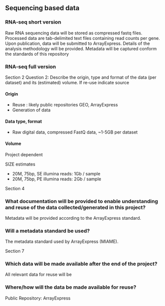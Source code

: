 
## Sequencing based data

### RNA-seq short version

 Raw RNA sequencing data will be stored as compressed fastq files. Processed data are tab-delimited text files containing read counts per gene.
  Upon publication, data will be submitted to ArrayExpress.
Details of the analysis methodology will be provided.  Metadata will be captured conform the standards of this repository

### RNA-seq full version

Section 2 Question 2: Describe the origin, type and format of the data (per dataset) and its (estimated) volume. If re-use indicate source

#### Origin

* Reuse : likely public repositories GEO, ArrayExpress
* Generation of data

#### Data type, format

* Raw digital data, compressed FastQ data, ~1-5GB per dataset

#### Volume

Project dependent

SIZE estimates 
* 20M, 75bp, SE illumina reads: 1Gb / sample
* 20M, 75bp, PE illumina reads: 2Gb / sample

Section 4

### What documentation will be provided to enable understanding and reuse of the data collected/generated in this project?

Metadata will be provided according to the ArrayExpress standard.

### Will a metadata standard be used?

The metadata standard used by ArrayExpress (MIAME).

Section 7

### Which data will be made available after the end of the project?

All relevant data for reuse will be

### Where/how will the data be made available for reuse?

Public Repository: ArrayExpress
